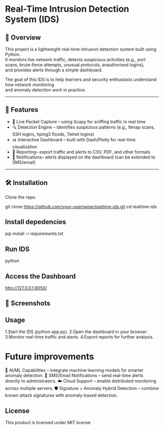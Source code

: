 # Real-Time Intrusion Detection System (IDS)

## 📌 Overview
This project is a lightweight real-time intrusion detection system built using Python.  
It monitors live network traffic, detects suspicious activities (e.g., port scans, brute-force attempts, unusual protocols, anauthorised logins),  
and provides alerts through a simple dashboard.

The goal of this IDS is to help learners and security enthusiasts understand how network monitoring  
and anomaly detection work in practice.

---

## 🚀 Features
- 📡 Live Packet Capture – using Scapy for sniffing traffic in real time  
- 🔍 Detection Engine – identifies suspicious patterns (e.g., Nmap scans, SSH logins, hping3 floods, Telnet logins)  
- 📊 Interactive Dashboard – built with Dash/Plotly for real-time visualization  
- 📑 Reporting– export traffic and alerts to CSV, PDF, and other formats  
- 🔔 Notifications– alerts displayed on the dashboard (can be extended to SMS/email)  

---

## 🛠️ Installation
Clone the repo:

git clone https://github.com/your-username/realtime-ids.git
cd realtime-ids


## Install depedencies
pip install -r requirements.txt

## Run IDS
python

## Access the Dashboard
http://127.0.0.1:8050/

## 📸 Screenshots


## Usage
1.Start the IDS (python app.py).
2.Open the dashboard in your browser.
3.Monitor real-time traffic and alerts.
4.Export reports for further analysis.

# Future improvements
🤖 AI/ML Capabilities – integrate machine learning models for smarter anomaly detection.
📱 SMS/Email Notifications – send real-time alerts directly to administrators.
☁️ Cloud Support – enable distributed monitoring across multiple servers.
🛡️ Signature + Anomaly Hybrid Detection – combine known attack signatures with anomaly-based detection.

## License
This product is licensed under MIT license






